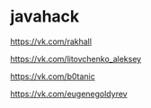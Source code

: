 # javahack

https://vk.com/rakhall

https://vk.com/litovchenko_aleksey


https://vk.com/b0tanic


https://vk.com/eugenegoldyrev
